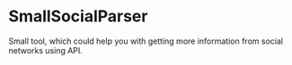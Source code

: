 # SmallSocialParser
Small tool, which could help you with getting more information from social networks using API.
